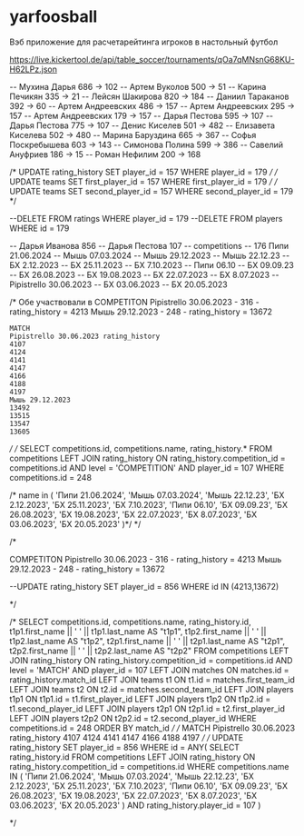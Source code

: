 # yarfoosball
Вэб приложение для расчетарейтинга игроков в настольный футбол


https://live.kickertool.de/api/table_soccer/tournaments/qOa7qMNsnG68KU-H62LPz.json


-- Мухина Дарья 686 -> 102 
-- Артем Вуколов 500 -> 51
-- Карина Печикян 335 -> 21 
-- Лейсян Шакирова 820 -> 184
-- Даниил Тараканов 392 -> 60
-- Артем Андреевских 486 -> 157
-- Артем Андреевских 295 -> 157
-- Артем Андреевских 179 -> 157
-- Дарья Пестова 595 -> 107
-- Дарья Пестова 775 -> 107
-- Денис Киселев 501 -> 482
-- Елизавета Киселева 502 -> 480
-- Марина Баруздина 665 -> 367
-- Софья Поскребышева 603 -> 143
-- Симонова Полина 599 -> 386
-- Савелий Ануфриев 186 -> 15
-- Роман Нефилим 200 -> 168



/*
UPDATE rating_history
SET player_id = 157 
WHERE player_id = 179
*/
/*
UPDATE teams
SET first_player_id = 157
WHERE first_player_id = 179
*/
/*
UPDATE teams
SET second_player_id = 157
WHERE second_player_id = 179
*/

--DELETE FROM ratings WHERE player_id = 179
--DELETE FROM players WHERE id = 179


-- Дарья Иванова 856 
-- Дарья Пестова 107
-- competitions 
--	176  Пипи 21.06.2024
-- Мышь 07.03.2024
-- Мышь 29.12.2023
-- Мышь 22.12.23
-- БХ 2.12.2023
-- БХ 25.11.2023
-- БХ 7.10.2023
-- Пипи 06.10
-- БХ 09.09.23
-- БХ 26.08.2023
-- БХ 19.08.2023
-- БХ 22.07.2023
-- БХ 8.07.2023
-- Pipistrello 30.06.2023
-- БХ 03.06.2023
-- БХ 20.05.2023

/*
Обе участвовали в 
	COMPETITON
	Pipistrello 30.06.2023 - 316 - rating_history = 4213
	Мышь 29.12.2023 - 248 - rating_history = 13672
	
	MATCH
	Pipistrello 30.06.2023 rating_history
	4107
	4124
	4141
	4147
	4166
	4188
	4197
	Мышь 29.12.2023
	13492
	13515
	13547
	13605
	
*/
/*
SELECT 
	competitions.id,
	competitions.name,
	rating_history.*
FROM competitions 
	LEFT JOIN rating_history
		ON rating_history.competition_id = competitions.id
			AND level = 'COMPETITION'
			AND player_id = 107
WHERE competitions.id = 248

/*
name in (
	'Пипи 21.06.2024', 
	'Мышь 07.03.2024', 
	'Мышь 22.12.23', 
	'БХ 2.12.2023', 
	'БХ 25.11.2023', 
	'БХ 7.10.2023',
	'Пипи 06.10', 
	'БХ 09.09.23', 
	'БХ 26.08.2023', 
	'БХ 19.08.2023', 
	'БХ 22.07.2023',
	'БХ 8.07.2023', 
	'БХ 03.06.2023', 
	'БХ 20.05.2023'
)*/
*/

/*

COMPETITON
	Pipistrello 30.06.2023 - 316 - rating_history = 4213
	Мышь 29.12.2023 - 248 - rating_history = 13672

--UPDATE rating_history SET player_id = 856 WHERE id IN (4213,13672)

*/

/*
SELECT 
	competitions.id,
	competitions.name,
	rating_history.id,
	t1p1.first_name || ' ' || t1p1.last_name AS "t1p1",
	t1p2.first_name || ' ' || t1p2.last_name AS "t1p2",
	t2p1.first_name || ' ' || t2p1.last_name AS "t2p1",
	t2p2.first_name || ' ' || t2p2.last_name AS "t2p2"
FROM competitions 
	LEFT JOIN rating_history
		ON rating_history.competition_id = competitions.id
			AND level = 'MATCH'
			AND player_id = 107
	LEFT JOIN matches ON matches.id = rating_history.match_id
	LEFT JOIN teams t1 ON t1.id = matches.first_team_id
	LEFT JOIN teams t2 ON t2.id = matches.second_team_id
	LEFT JOIN players t1p1 ON t1p1.id = t1.first_player_id
	LEFT JOIN players t1p2 ON t1p2.id = t1.second_player_id
	LEFT JOIN players t2p1 ON t2p1.id = t2.first_player_id
	LEFT JOIN players t2p2 ON t2p2.id = t2.second_player_id
WHERE competitions.id = 248
ORDER BY match_id
*/
/*
MATCH
	Pipistrello 30.06.2023 rating_history
	4107
	4124
	4141
	4147
	4166
	4188
	4197
*/
/*
UPDATE rating_history
SET player_id = 856
WHERE id = ANY(
SELECT 
	rating_history.id
FROM competitions 
	LEFT JOIN rating_history
		ON rating_history.competition_id = competitions.id
WHERE competitions.name IN (
	'Пипи 21.06.2024', 
	'Мышь 07.03.2024', 
	'Мышь 22.12.23', 
	'БХ 2.12.2023', 
	'БХ 25.11.2023', 
	'БХ 7.10.2023',
	'Пипи 06.10', 
	'БХ 09.09.23', 
	'БХ 26.08.2023', 
	'БХ 19.08.2023', 
	'БХ 22.07.2023',
	'БХ 8.07.2023', 
	'БХ 03.06.2023', 
	'БХ 20.05.2023'
)
	AND rating_history.player_id = 107
)

*/
